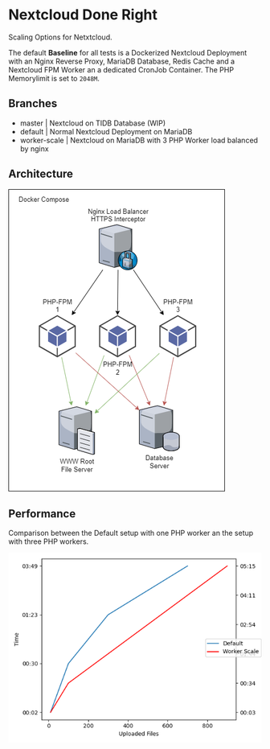 # Nextcloud Done Right
Scaling Options for Netxtcloud.

The default **Baseline** for all tests is a Dockerized Nextcloud Deployment with an Nginx Reverse Proxy, MariaDB Database, Redis Cache and a Nextcloud FPM Worker an a dedicated CronJob Container. The PHP Memorylimit is set to `2048M`.

## Branches
+ master | Nextcloud on TIDB Database (WIP)
+ default | Normal Nextcloud Deployment on MariaDB
+ worker-scale | Nextcloud on MariaDB with 3 PHP Worker load balanced by nginx

## Architecture
![](arch.png)

## Performance
Comparison between the Default setup with one PHP worker an the setup with three PHP workers.

![](default.png)
